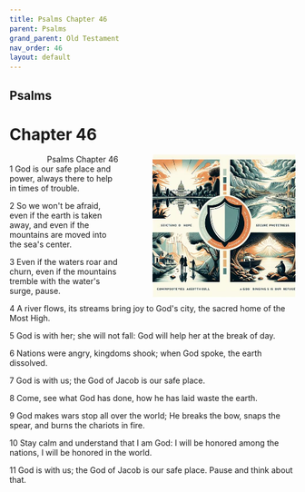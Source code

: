 ```yaml
---
title: Psalms Chapter 46
parent: Psalms
grand_parent: Old Testament
nav_order: 46
layout: default
---
```


## Psalms

# Chapter 46

<div style="clear: both; text-align: right;">
    <img src="/assets/Image/Psalms/500/46.jpg" alt="Psalms Chapter 46" class="chapter-image" style="max-width: 50%; height: auto; float: right; margin: 0 0 10px 10px; padding-left: 10%;">
    <figcaption style="font-size: 14px;">Psalms Chapter 46</figcaption>
</div>
1 God is our safe place and power, always there to help in times of trouble.

2 So we won't be afraid, even if the earth is taken away, and even if the mountains are moved into the sea's center.

3 Even if the waters roar and churn, even if the mountains tremble with the water's surge, pause.

4 A river flows, its streams bring joy to God's city, the sacred home of the Most High.

5 God is with her; she will not fall: God will help her at the break of day.

6 Nations were angry, kingdoms shook; when God spoke, the earth dissolved.

7 God is with us; the God of Jacob is our safe place.

8 Come, see what God has done, how he has laid waste the earth.

9 God makes wars stop all over the world; He breaks the bow, snaps the spear, and burns the chariots in fire.

10 Stay calm and understand that I am God: I will be honored among the nations, I will be honored in the world.

11 God is with us; the God of Jacob is our safe place. Pause and think about that.


